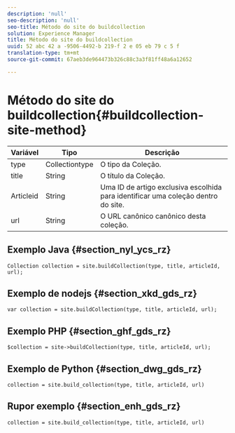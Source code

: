 ```yaml
---
description: 'null'
seo-description: 'null'
seo-title: Método do site do buildcollection
solution: Experience Manager
title: Método do site do buildcollection
uuid: 52 abc 42 a -9506-4492-b 219-f 2 e 05 eb 79 c 5 f
translation-type: tm+mt
source-git-commit: 67aeb3de964473b326c88c3a3f81ff48a6a12652

---
```



# Método do site do buildcollection{#buildcollection-site-method}

| Variável | Tipo | Descrição |
|--- |--- |--- |
| type | Collectiontype | O tipo da Coleção. |
| title | String | O título da Coleção. |
| Articleid | String | Uma ID de artigo exclusiva escolhida para identificar uma coleção dentro do site. |
| url | String | O URL canônico canônico desta coleção. |

## Exemplo Java {#section_nyl_ycs_rz}

```
Collection collection = site.buildCollection(type, title, articleId, url); 
```

## Exemplo de nodejs {#section_xkd_gds_rz}

```
var collection = site.buildCollection(type, title, articleId, url); 
```

## Exemplo PHP {#section_ghf_gds_rz}

```
$collection = site->buildCollection(type, title, articleId, url); 
```

## Exemplo de Python {#section_dwg_gds_rz}

```
collection = site.build_collection(type, title, articleId, url) 
```

## Rupor exemplo {#section_enh_gds_rz}

```
collection = site.build_collection(type, title, articleId, url) 
```
